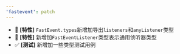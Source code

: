 ```yaml
---
'fastevent': patch
---
```


-   🚀 **[特性]** `FastEvent.types`新增加导出`listeners`和`anyListener`类型
-   🚀 **[特性]** 新增加`FastEventListener`类型表示通用侦听器类型
-   ✅ **[测试]** 新增加一些类型测试用例
